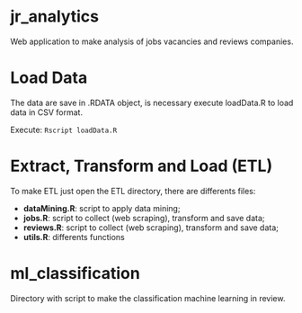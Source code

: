 # jr_analytics
Web application to make analysis of jobs vacancies and reviews companies.

# Load Data
The data are save in .RDATA object, is necessary execute loadData.R to load data in CSV format.

Execute: ```Rscript loadData.R```

# Extract, Transform and Load (ETL)
To make ETL just open the ETL directory, there are differents files:
* **dataMining.R**: script to apply data mining;
* **jobs.R**: script to collect (web scraping), transform and save data;
* **reviews.R**: script to collect (web scraping), transform and save data;
* **utils.R**: differents functions

# ml_classification
Directory with script to make the classification machine learning in review.

